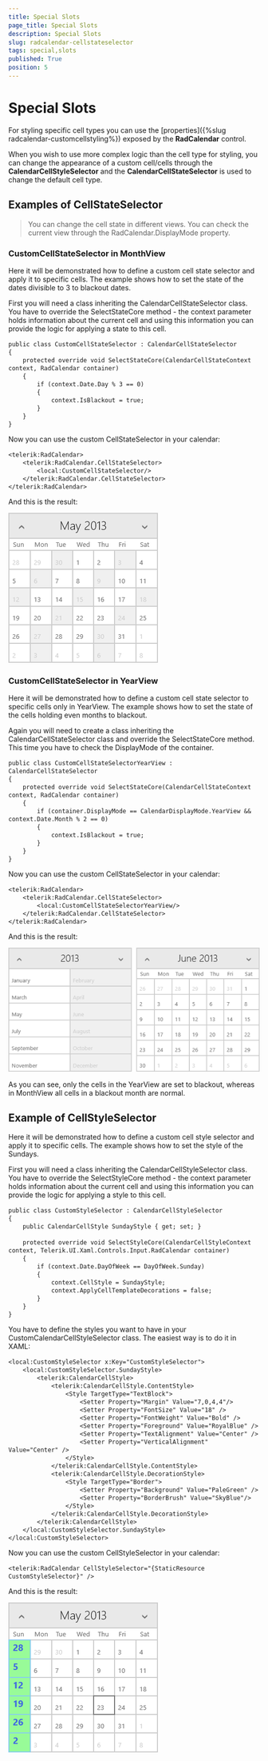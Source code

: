 ```yaml
---
title: Special Slots
page_title: Special Slots
description: Special Slots
slug: radcalendar-cellstateselector
tags: special,slots
published: True
position: 5
---
```


# Special Slots

For styling specific cell types you can use the [properties]({%slug radcalendar-customcellstyling%}) exposed by the **RadCalendar** control.

When you wish to use more complex logic than the cell type for styling, you can change the appearance of a custom cell/cells through the **CalendarCellStyleSelector** and the **CalendarCellStateSelector** is used to change the default cell type.

## Examples of CellStateSelector

> You can change the cell state in different views. You can check the current view through the RadCalendar.DisplayMode property.

### CustomCellStateSelector in MonthView

Here it will be demonstrated how to define a custom cell state selector and apply it to specific cells. The example shows how to set the state of the dates divisible to 3 to blackout dates.

First you will need a class inheriting the CalendarCellStateSelector class. You have to override the SelectStateCore method - the context parameter holds information about the current cell and using this information you can provide the logic for applying a state to this cell.

	public class CustomCellStateSelector : CalendarCellStateSelector
	{
		protected override void SelectStateCore(CalendarCellStateContext context, RadCalendar container)
		{
			if (context.Date.Day % 3 == 0)
			{
				context.IsBlackout = true;
			}
		}
	}

Now you can use the custom CellStateSelector in your calendar:

	<telerik:RadCalendar>
		<telerik:RadCalendar.CellStateSelector>
			<local:CustomCellStateSelector/>
		</telerik:RadCalendar.CellStateSelector>
	</telerik:RadCalendar>

And this is the result:

![Calendar-Custom Cell State Selector](images/Calendar-CustomCellStateSelector.png)

### CustomCellStateSelector in YearView

Here it will be demonstrated how to define a custom cell state selector to specific cells only in YearView. The example shows how to set the state of the cells holding even months to blackout.

Again you will need to create a class inheriting the CalendarCellStateSelector class and override the SelectStateCore method. This time you have to check the DisplayMode of the container.

	public class CustomCellStateSelectorYearView : CalendarCellStateSelector
	{
		protected override void SelectStateCore(CalendarCellStateContext context, RadCalendar container)
		{
			if (container.DisplayMode == CalendarDisplayMode.YearView && context.Date.Month % 2 == 0)
			{
				context.IsBlackout = true;
			}
		}
	}

Now you can use the custom CellStateSelector in your calendar:

	<telerik:RadCalendar>
		<telerik:RadCalendar.CellStateSelector>
			<local:CustomCellStateSelectorYearView/>
		</telerik:RadCalendar.CellStateSelector>
	</telerik:RadCalendar>

And this is the result:

![Calendar-Custom Cell State Selector-Year View](images/Calendar-CustomCellStateSelector-YearView.png)

As you can see, only the cells in the YearView are set to blackout, whereas in MonthView all cells in a blackout month are normal.

## Example of CellStyleSelector

Here it will be demonstrated how to define a custom cell style selector and apply it to specific cells. The example shows how to set the style of the Sundays.

First you will need a class inheriting the CalendarCellStyleSelector class.
You have to override the SelectStyleCore method - the context parameter holds information about the current cell
and using this information you can provide the logic for applying a style to this cell.

	public class CustomStyleSelector : CalendarCellStyleSelector
	{
		public CalendarCellStyle SundayStyle { get; set; }

		protected override void SelectStyleCore(CalendarCellStyleContext context, Telerik.UI.Xaml.Controls.Input.RadCalendar container)
		{
			if (context.Date.DayOfWeek == DayOfWeek.Sunday)
			{
				context.CellStyle = SundayStyle;
				context.ApplyCellTemplateDecorations = false;
			}
		}
	}

You have to define the styles you want to have in your CustomCalendarCellStyleSelector class. The easiest way is to do it in XAML:

	<local:CustomStyleSelector x:Key="CustomStyleSelector">
		<local:CustomStyleSelector.SundayStyle>
			<telerik:CalendarCellStyle>
				<telerik:CalendarCellStyle.ContentStyle>
					<Style TargetType="TextBlock">
						<Setter Property="Margin" Value="7,0,4,4"/>
						<Setter Property="FontSize" Value="18" />
						<Setter Property="FontWeight" Value="Bold" />
						<Setter Property="Foreground" Value="RoyalBlue" />
						<Setter Property="TextAlignment" Value="Center" />
						<Setter Property="VerticalAlignment" Value="Center" />
					</Style>
				</telerik:CalendarCellStyle.ContentStyle>
				<telerik:CalendarCellStyle.DecorationStyle>
					<Style TargetType="Border">
						<Setter Property="Background" Value="PaleGreen" />
						<Setter Property="BorderBrush" Value="SkyBlue"/>
					</Style>
				</telerik:CalendarCellStyle.DecorationStyle>
			</telerik:CalendarCellStyle>
		</local:CustomStyleSelector.SundayStyle>
	</local:CustomStyleSelector>

Now you can use the custom CellStyleSelector in your calendar:

	<telerik:RadCalendar CellStyleSelector="{StaticResource CustomStyleSelector}" />

And this is the result:

![Calendar-Custom Cell Style Selector](images/Calendar-CustomCellStyleSelector.png)